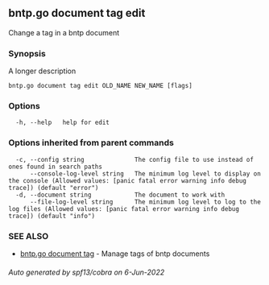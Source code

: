 ## bntp.go document tag edit

Change a tag in a bntp document

### Synopsis

A longer description

```
bntp.go document tag edit OLD_NAME NEW_NAME [flags]
```

### Options

```
  -h, --help   help for edit
```

### Options inherited from parent commands

```
  -c, --config string              The config file to use instead of ones found in search paths
      --console-log-level string   The minimum log level to display on the console (Allowed values: [panic fatal error warning info debug trace]) (default "error")
  -d, --document string            The document to work with
      --file-log-level string      The minimum log level to log to the log files (Allowed values: [panic fatal error warning info debug trace]) (default "info")
```

### SEE ALSO

* [bntp.go document tag](bntp.go_document_tag.md)	 - Manage tags of bntp documents

###### Auto generated by spf13/cobra on 6-Jun-2022
